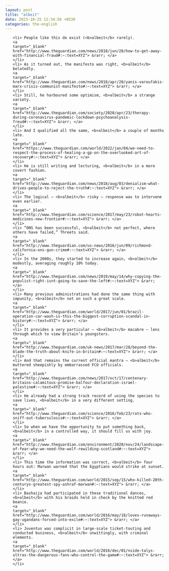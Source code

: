 ```yaml
---
layout: post
title: "albeit"
date: 2023-10-25 12:34:56 +0530
categories: the-english
---
```

<ol>

    <li> People like this do exist (<b>albeit</b> rarely).
    <a 
    target="_blank" 
    href="http://www.theguardian.com/news/2018/jun/28/how-to-get-away-with-financial-fraud#:~:text=XYZ"> &rarr; </a>
    </li>
    <li> As it turned out, the manifesto was right, <b>albeit</b> belatedly.
    <a 
    target="_blank" 
    href="http://www.theguardian.com/news/2018/apr/20/yanis-varoufakis-marx-crisis-communist-manifesto#:~:text=XYZ"> &rarr; </a>
    </li>
    <li> Still, he harboured some optimism, <b>albeit</b> a strange variety.
    <a 
    target="_blank" 
    href="http://www.theguardian.com/society/2020/apr/23/therapy-during-coronavirus-pandemic-lockdown-psychoanalysis-freud#:~:text=XYZ"> &rarr; </a>
    </li>
    <li> And I qualified all the same, <b>albeit</b> a couple of months late.
    <a 
    target="_blank" 
    href="https://www.theguardian.com/world/2022/jan/04/we-need-to-respect-the-process-of-healing-a-gp-on-the-overlooked-art-of-recovery#:~:text=XYZ"> &rarr; </a>
    </li>
    <li> He is still writing and lecturing, <b>albeit</b> in a more covert fashion.
    <a 
    target="_blank" 
    href="http://www.theguardian.com/news/2018/aug/03/denialism-what-drives-people-to-reject-the-truth#:~:text=XYZ"> &rarr; </a>
    </li>
    <li> The logical – <b>albeit</b> risky – response was to intervene even earlier.
    <a 
    target="_blank" 
    href="http://www.theguardian.com/science/2017/may/23/robot-hearts-medicines-new-frontier#:~:text=XYZ"> &rarr; </a>
    </li>
    <li> “ONS has been successful, <b>albeit</b> not perfect, where others have failed,” Threets said.
    <a 
    target="_blank" 
    href="http://www.theguardian.com/us-news/2016/jun/09/richmond-california-ons-gun-crime#:~:text=XYZ"> &rarr; </a>
    </li>
    <li> In the 2000s, they started to increase again, <b>albeit</b> modestly, averaging roughly 10% today.
    <a 
    target="_blank" 
    href="http://www.theguardian.com/news/2019/may/14/why-copying-the-populist-right-isnt-going-to-save-the-left#:~:text=XYZ"> &rarr; </a>
    </li>
    <li> Many previous administrations had done the same thing with impunity, <b>albeit</b> not on such a great scale.
    <a 
    target="_blank" 
    href="http://www.theguardian.com/world/2017/jun/01/brazil-operation-car-wash-is-this-the-biggest-corruption-scandal-in-history#:~:text=XYZ"> &rarr; </a>
    </li>
    <li> It provides a very particular – <b>albeit</b> macabre – lens through which to view Britain’s youngsters.
    <a 
    target="_blank" 
    href="http://www.theguardian.com/uk-news/2017/mar/28/beyond-the-blade-the-truth-about-knife-in-britain#:~:text=XYZ"> &rarr; </a>
    </li>
    <li> And that remains the current official mantra – <b>albeit</b> muttered sheepishly by embarrassed FCO officials.
    <a 
    target="_blank" 
    href="http://www.theguardian.com/news/2017/oct/17/centenary-britains-calamitous-promise-balfour-declaration-israel-palestine#:~:text=XYZ"> &rarr; </a>
    </li>
    <li> He already had a strong track record of using the species to save lives, <b>albeit</b> in a very different setting.
    <a 
    target="_blank" 
    href="http://www.theguardian.com/science/2016/feb/23/rats-who-sniff-out-tubersulosis#:~:text=XYZ"> &rarr; </a>
    </li>
    <li> So when we have the opportunity to put something back, <b>albeit</b> in a controlled way, it should fill us with joy.
    <a 
    target="_blank" 
    href="http://www.theguardian.com/environment/2020/nov/24/landscape-of-fear-why-we-need-the-wolf-rewilding-scotland#:~:text=XYZ"> &rarr; </a>
    </li>
    <li> This time the information was correct, <b>albeit</b> four hours out: Marwan warned that the Egyptians would strike at sunset.
    <a 
    target="_blank" 
    href="http://www.theguardian.com/world/2015/sep/15/who-killed-20th-centurys-greatest-spy-ashraf-marwan#:~:text=XYZ"> &rarr; </a>
    </li>
    <li> Bashaija had participated in these traditional dances, <b>albeit</b> with his braids held in check by the knitted red beanie.
    <a 
    target="_blank" 
    href="http://www.theguardian.com/world/2016/may/18/loves-runaways-gay-ugandans-forced-into-exile#:~:text=XYZ"> &rarr; </a>
    </li>
    <li> Juventus was complicit in large-scale ticket-touting and conducted business, <b>albeit</b> unwittingly, with criminal elements.
    <a 
    target="_blank" 
    href="http://www.theguardian.com/world/2016/dec/01/nside-talys-ultras-the-dangerous-fans-who-control-the-game#:~:text=XYZ"> &rarr; </a>
    </li>